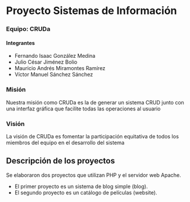 # Proyecto Sistemas de Información

### Equipo: CRUDa
#### Integrantes
+ Fernando Isaac González Medina
+ Julio César Jiménez Bolio
+ Mauricio Andrés Miramontes Ramírez
+ Víctor Manuel Sánchez Sánchez

### Misión
Nuestra misión como CRUDa es la de generar un sistema CRUD junto con una interfaz gráfica que facilite todas las operaciones al usuario

### Visión
La visión de CRUDa es fomentar la participación equitativa de todos los miembros del equipo en el desarrollo del sistema

## Descripción de los proyectos
Se elaboraron dos proyectos que utilizan PHP y el servidor web Apache.
+ El primer proyecto es un sistema de blog simple (blog).
+ El segundo proyecto es un catálogo de películas (website).
